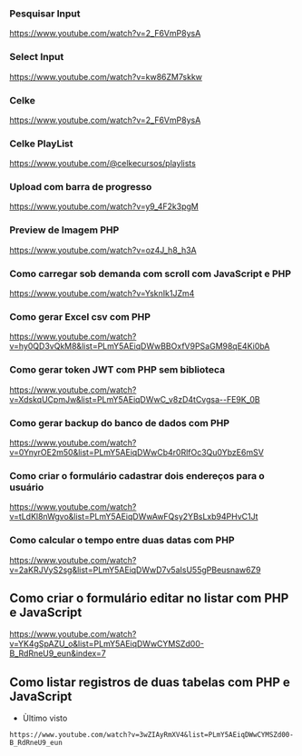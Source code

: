 ### Pesquisar Input
https://www.youtube.com/watch?v=2_F6VmP8ysA


### Select Input
https://www.youtube.com/watch?v=kw86ZM7skkw

### Celke
https://www.youtube.com/watch?v=2_F6VmP8ysA

### Celke PlayList
https://www.youtube.com/@celkecursos/playlists

### Upload com barra de progresso
https://www.youtube.com/watch?v=y9_4F2k3pgM

### Preview de Imagem PHP
https://www.youtube.com/watch?v=oz4J_h8_h3A

### Como carregar sob demanda com scroll com JavaScript e PHP
https://www.youtube.com/watch?v=YsknIk1JZm4

### Como gerar Excel csv com PHP
https://www.youtube.com/watch?v=hy0QD3vQkM8&list=PLmY5AEiqDWwBBOxfV9PSaGM98qE4Ki0bA

### Como gerar token JWT com PHP sem biblioteca
https://www.youtube.com/watch?v=XdskqUCpmJw&list=PLmY5AEiqDWwC_v8zD4tCvgsa--FE9K_0B

### Como gerar backup do banco de dados com PHP
https://www.youtube.com/watch?v=0YnyrOE2m50&list=PLmY5AEiqDWwCb4r0RlfOc3Qu0YbzE6mSV

### Como criar o formulário cadastrar dois endereços para o usuário
https://www.youtube.com/watch?v=tLdKl8nWgvo&list=PLmY5AEiqDWwAwFQsy2YBsLxb94PHvC1Jt

### Como calcular o tempo entre duas datas com PHP
https://www.youtube.com/watch?v=2aKRJVyS2sg&list=PLmY5AEiqDWwD7v5aIsU55gPBeusnaw6Z9

## Como criar o formulário editar no listar com PHP e JavaScript
https://www.youtube.com/watch?v=YK4gSpAZU_o&list=PLmY5AEiqDWwCYMSZd00-B_RdRneU9_eun&index=7

## Como listar registros de duas tabelas com PHP e JavaScript
* Ùltimo visto
```
https://www.youtube.com/watch?v=3wZIAyRmXV4&list=PLmY5AEiqDWwCYMSZd00-B_RdRneU9_eun
```